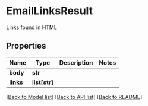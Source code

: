 # EmailLinksResult

Links found in HTML
## Properties
Name | Type | Description | Notes
------------ | ------------- | ------------- | -------------
**body** | **str** |  | 
**links** | **list[str]** |  | 

[[Back to Model list]](../README#documentation-for-models) [[Back to API list]](../README#documentation-for-api-endpoints) [[Back to README]](../README)


